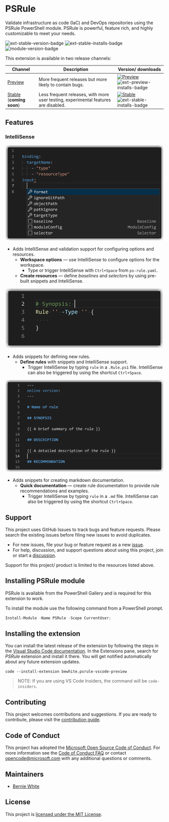 # PSRule

Validate infrastructure as code (IaC) and DevOps repositories using the PSRule PowerShell module.
PSRule is powerful, feature rich, and highly customizable to meet your needs.

![ext-stable-version-badge] ![ext-stable-installs-badge] ![module-version-badge]

This extension is available in two release channels:

Channel | Description | Version/ downloads
------- | ----------- | ---
[Preview][ext-preview] | More frequent releases but more likely to contain bugs. | [![Preview][ext-preview-version-badge]][ext-preview] ![ext-preview-installs-badge]
[Stable][ext-stable] (**coming soon**) | Less frequent releases, with more user testing, experimental features are disabled. | [![Stable][ext-stable-version-badge]][ext-stable] ![ext-stable-installs-badge]

## Features

### IntelliSense

<p align="center">
  <img src="https://raw.githubusercontent.com/microsoft/PSRule-vscode/main/docs/images/options-schema-flyout.png" alt="Options suggestion context menu" />
</p>

- Adds IntelliSense and validation support for configuring options and resources.
  - **Workspace options** &mdash; use IntelliSense to configure options for the workspace.
    - Type or trigger IntelliSense with `Ctrl+Space` from `ps-rule.yaml`.
  - **Create resources** &mdash; define _baselines_ and _selectors_ by using pre-built snippets and IntelliSense.

<p align="center">
  <img src="https://raw.githubusercontent.com/microsoft/PSRule-vscode/main/docs/images/snippet-rule-type.png" alt="Rule definition snippet" />
</p>

- Adds snippets for defining new rules.
  - **Define rules** with snippets and IntelliSense support.
    - Trigger IntelliSense by typing `rule` in a `.Rule.ps1` file.
    IntelliSense can also be triggered by using the shortcut `Ctrl+Space`.

<p align="center">
  <img src="https://raw.githubusercontent.com/microsoft/PSRule-vscode/main/docs/images/snippet-markdown.png" alt="Rule markdown documentation snippet" />
</p>

- Adds snippets for creating markdown documentation.
  - **Quick documentation**  &mdash; create rule documentation to provide rule recommendations and examples.
    - Trigger IntelliSense by typing `rule` in a `.md` file.
    IntelliSense can also be triggered by using the shortcut `Ctrl+Space`.

## Support

This project uses GitHub Issues to track bugs and feature requests.
Please search the existing issues before filing new issues to avoid duplicates.

- For new issues, file your bug or feature request as a new [issue].
- For help, discussion, and support questions about using this project, join or start a [discussion].

Support for this project/ product is limited to the resources listed above.

## Installing PSRule module

PSRule is available from the PowerShell Gallery and is required for this extension to work.

To install the module use the following command from a PowerShell prompt.

```powershell
Install-Module -Name PSRule -Scope CurrentUser;
```

## Installing the extension

You can install the latest release of the extension by following the steps in the [Visual Studio Code documentation][vscode-ext-gallery].
In the Extensions pane, search for _PSRule_ extension and install it there.
You will get notified automatically about any future extension updates.

```text
code --install-extension bewhite.psrule-vscode-preview
```

> NOTE: If you are using VS Code Insiders, the command will be `code-insiders`.

## Contributing

This project welcomes contributions and suggestions.
If you are ready to contribute, please visit the [contribution guide].

## Code of Conduct

This project has adopted the [Microsoft Open Source Code of Conduct](https://opensource.microsoft.com/codeofconduct/).
For more information see the [Code of Conduct FAQ](https://opensource.microsoft.com/codeofconduct/faq/)
or contact [opencode@microsoft.com](mailto:opencode@microsoft.com) with any additional questions or comments.

## Maintainers

- [Bernie White](https://github.com/BernieWhite)

## License

This project is [licensed under the MIT License][license].

[issue]: https://github.com/Microsoft/PSRule-vscode/issues
[discussion]: https://github.com/microsoft/PSRule-vscode/discussions
[ci-badge]: https://dev.azure.com/bewhite/PSRule-vscode/_apis/build/status/PSRule-vscode-CI?branchName=main
[vscode-ext-gallery]: https://code.visualstudio.com/docs/editor/extension-gallery
[ext-preview]: https://marketplace.visualstudio.com/items?itemName=bewhite.psrule-vscode-preview
[ext-preview-version-badge]: https://vsmarketplacebadge.apphb.com/version/bewhite.psrule-vscode-preview.svg
[ext-preview-installs-badge]: https://vsmarketplacebadge.apphb.com/installs-short/bewhite.psrule-vscode-preview.svg
[ext-stable]: https://marketplace.visualstudio.com/items?itemName=bewhite.psrule-vscode
[ext-stable-version-badge]: https://vsmarketplacebadge.apphb.com/version/bewhite.psrule-vscode.svg
[ext-stable-installs-badge]: https://vsmarketplacebadge.apphb.com/installs-short/bewhite.psrule-vscode.svg
[module-version-badge]: https://img.shields.io/powershellgallery/v/PSRule.svg?label=PowerShell%20Gallery&color=brightgreen
[contribution guide]: https://github.com/Microsoft/PSRule-vscode/blob/main/CONTRIBUTING.md
[change log]: https://github.com/Microsoft/PSRule-vscode/blob/main/CHANGELOG.md
[license]: https://github.com/Microsoft/PSRule-vscode/blob/main/LICENSE
[chat]: https://gitter.im/PSRule/community?utm_source=badge&utm_medium=badge&utm_campaign=pr-badge&utm_content=badge
[chat-badge]: https://img.shields.io/static/v1.svg?label=chat&message=on%20gitter&color=informational&logo=gitter
